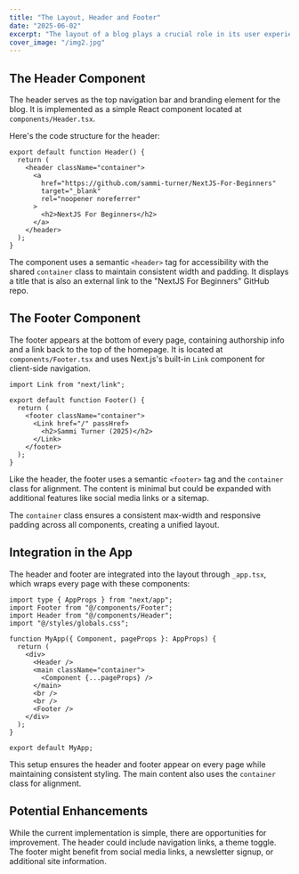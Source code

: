 ```yaml
---
title: "The Layout, Header and Footer"
date: "2025-06-02"
excerpt: "The layout of a blog plays a crucial role in its user experience."
cover_image: "/img2.jpg"
---
```


## The Header Component

The header serves as the top navigation bar and branding element for the blog. It is implemented as a simple React component located at `components/Header.tsx`.

Here's the code structure for the header:

```tsx
export default function Header() {
  return (
    <header className="container">
      <a
        href="https://github.com/sammi-turner/NextJS-For-Beginners"
        target="_blank"
        rel="noopener noreferrer"
      >
        <h2>NextJS For Beginners</h2>
      </a>
    </header>
  );
}
```

The component uses a semantic `<header>` tag for accessibility with the shared `container` class to maintain consistent width and padding. It displays a title that is also an external link to the "NextJS For Beginners" GitHub repo.

## The Footer Component

The footer appears at the bottom of every page, containing authorship info and a link back to the top of the homepage. It is located at `components/Footer.tsx` and uses Next.js's built-in `Link` component for client-side navigation.

```tsx
import Link from "next/link";

export default function Footer() {
  return (
    <footer className="container">
      <Link href="/" passHref>
        <h2>Sammi Turner (2025)</h2>
      </Link>
    </footer>
  );
}
```

Like the header, the footer uses a semantic `<footer>` tag and the `container` class for alignment. The content is minimal but could be expanded with additional features like social media links or a sitemap.

The `container` class ensures a consistent max-width and responsive padding across all components, creating a unified layout.

## Integration in the App

The header and footer are integrated into the layout through `_app.tsx`, which wraps every page with these components:

```tsx
import type { AppProps } from "next/app";
import Footer from "@/components/Footer";
import Header from "@/components/Header";
import "@/styles/globals.css";

function MyApp({ Component, pageProps }: AppProps) {
  return (
    <div>
      <Header />
      <main className="container">
        <Component {...pageProps} />
      </main>
      <br />
      <br />
      <Footer />
    </div>
  );
}

export default MyApp;
```

This setup ensures the header and footer appear on every page while maintaining consistent styling. The main content also uses the `container` class for alignment.

## Potential Enhancements

While the current implementation is simple, there are opportunities for improvement. The header could include navigation links, a theme toggle. The footer might benefit from social media links, a newsletter signup, or additional site information.
